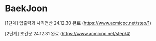 # BaekJoon
 
[1단계]  입출력과 사칙연산 24.12.30 완료 (https://www.acmicpc.net/step/1)

[2단계]  조건문 24.12.31 완료 (https://www.acmicpc.net/step/4)
